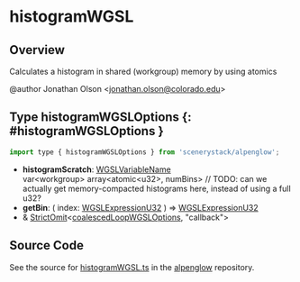 # histogramWGSL

## Overview

Calculates a histogram in shared (workgroup) memory by using atomics

@author Jonathan Olson &lt;jonathan.olson@colorado.edu&gt;

## Type histogramWGSLOptions {: #histogramWGSLOptions }


```js
import type { histogramWGSLOptions } from 'scenerystack/alpenglow';
```


- **histogramScratch**: [WGSLVariableName](../alpenglow/WGSLString.md#WGSLVariableName)
<br>  var&lt;workgroup&gt; array&lt;atomic&lt;u32&gt;, numBins&gt; // TODO: can we actually get memory-compacted histograms here, instead of using a full u32?
- **getBin**: ( index: [WGSLExpressionU32](../alpenglow/WGSLString.md#WGSLExpressionU32) ) =&gt; [WGSLExpressionU32](../alpenglow/WGSLString.md#WGSLExpressionU32)
- &amp; [StrictOmit](../phet-core/StrictOmit.md)&lt;[coalescedLoopWGSLOptions](../alpenglow/coalescedLoopWGSL.md#coalescedLoopWGSLOptions), "callback"&gt;




## Source Code

See the source for [histogramWGSL.ts](https://github.com/phetsims/alpenglow/blob/main/js/webgpu/wgsl/gpu/histogramWGSL.ts) in the [alpenglow](https://github.com/phetsims/alpenglow) repository.
